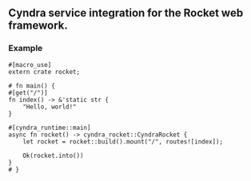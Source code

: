 ## Cyndra service integration for the Rocket web framework.

### Example

```rust,no_run
#[macro_use]
extern crate rocket;

# fn main() {
#[get("/")]
fn index() -> &'static str {
    "Hello, world!"
}

#[cyndra_runtime::main]
async fn rocket() -> cyndra_rocket::CyndraRocket {
    let rocket = rocket::build().mount("/", routes![index]);

    Ok(rocket.into())
}
# }
```
